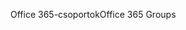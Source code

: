 <span data-ttu-id="e583e-101">Office 365-csoportok</span><span class="sxs-lookup"><span data-stu-id="e583e-101">Office 365 Groups</span></span>